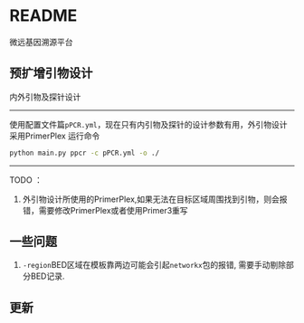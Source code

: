 # README

微远基因溯源平台

## 预扩增引物设计
内外引物及探针设计

----
使用配置文件篇`pPCR.yml`，现在只有内引物及探针的设计参数有用，外引物设计采用PrimerPlex
运行命令

```bash
python main.py ppcr -c pPCR.yml -o ./
```

----
TODO ：
1. 外引物设计所使用的PrimerPlex,如果无法在目标区域周围找到引物，则会报错，需要修改PrimerPlex或者使用Primer3重写

## 一些问题
1. `-region`BED区域在模板靠两边可能会引起`networkx`包的报错, 需要手动剔除部分BED记录.

## 更新
